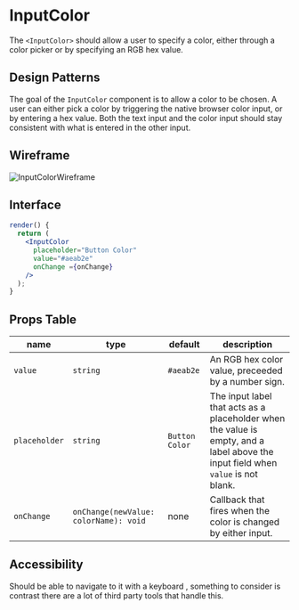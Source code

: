 # InputColor

The `<InputColor>` should allow a user to specify a color, either through a
color picker or by specifying an RGB hex value.

## Design Patterns

The goal of the `InputColor` component is to allow a color to be chosen. A user
can either pick a color by triggering the native browser color input, or by
entering a hex value. Both the text input and the color input should stay
consistent with what is entered in the other input.

## Wireframe

![InputColorWireframe](https://user-images.githubusercontent.com/51097786/62896803-0191c400-bd0f-11e9-9c12-96fbd1c32696.png)

## Interface

```jsx
render() {
  return (
    <InputColor
      placeholder="Button Color"
      value="#aeab2e"
      onChange ={onChange}
    />
  );
}
```

## Props Table

| name          | type                                  | default        | description                                                                                                                      |
| ------------- | ------------------------------------- | -------------- | -------------------------------------------------------------------------------------------------------------------------------- |
| `value`       | `string`                              | `#aeab2e`      | An RGB hex color value, preceeded by a number sign.                                                                              |
| `placeholder` | `string`                              | `Button Color` | The input label that acts as a placeholder when the value is empty, and a label above the input field when `value` is not blank. |
| `onChange`    | `onChange(newValue: colorName): void` | none           | Callback that fires when the color is changed by either input.                                                                   |

## Accessibility

Should be able to navigate to it with a keyboard , something to consider is
contrast there are a lot of third party tools that handle this.
